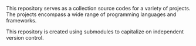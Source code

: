 This repository serves as a collection source codes for a variety of projects. The projects encompass a wide range of programming
languages and frameworks.

This repository is created using submodules to capitalize on independent version control.
